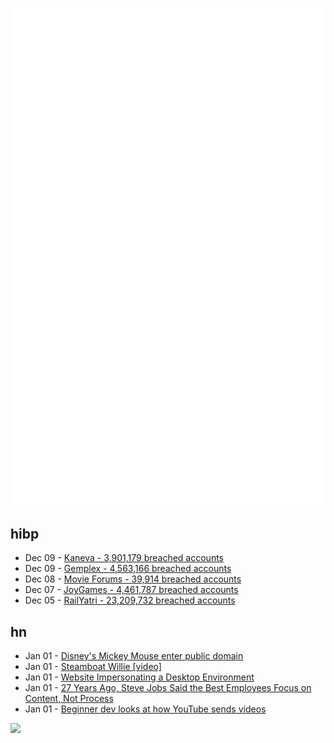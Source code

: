 ![Metrics](https://raw.githubusercontent.com/phixion/phixion/master/metrics.svg)

## hibp

<!--
for https://github.com/phixion/phixion/blob/main/.github/workflows/feeds.yml
-->
<!--START_SECTION:haveibeenpwnd-->
- Dec 09 - [Kaneva - 3,901,179 breached accounts](https://haveibeenpwned.com/PwnedWebsites#Kaneva)
- Dec 09 - [Gemplex - 4,563,166 breached accounts](https://haveibeenpwned.com/PwnedWebsites#Gemplex)
- Dec 08 - [Movie Forums - 39,914 breached accounts](https://haveibeenpwned.com/PwnedWebsites#MovieForums)
- Dec 07 - [JoyGames - 4,461,787 breached accounts](https://haveibeenpwned.com/PwnedWebsites#JoyGames)
- Dec 05 - [RailYatri - 23,209,732 breached accounts](https://haveibeenpwned.com/PwnedWebsites#RailYatri)
<!--END_SECTION:haveibeenpwnd-->

## hn

<!--
for https://github.com/phixion/phixion/blob/main/.github/workflows/feeds.yml
-->
<!--START_SECTION:hn-->
- Jan 01 - [Disney's Mickey Mouse enter public domain](https://www.bbc.com/news/entertainment-arts-67833411)
- Jan 01 - [Steamboat Willie [video]](https://www.youtube.com/watch?v=hmzO--ox7X0)
- Jan 01 - [Website Impersonating a Desktop Environment](https://dustinbrett.com/)
- Jan 01 - [27 Years Ago, Steve Jobs Said the Best Employees Focus on Content, Not Process](https://www.inc.com/jeff-haden/27-years-ago-steve-jobs-said-best-employees-focus-on-content-not-process-workplace-research-shows-he-was-right.html)
- Jan 01 - [Beginner dev looks at how YouTube sends videos](https://vincentsg.dev/dec31?)
<!--END_SECTION:hn-->

<!--
for https://yhype.me
-->
![](https://hit.yhype.me/github/profile?user_id=13013670)
